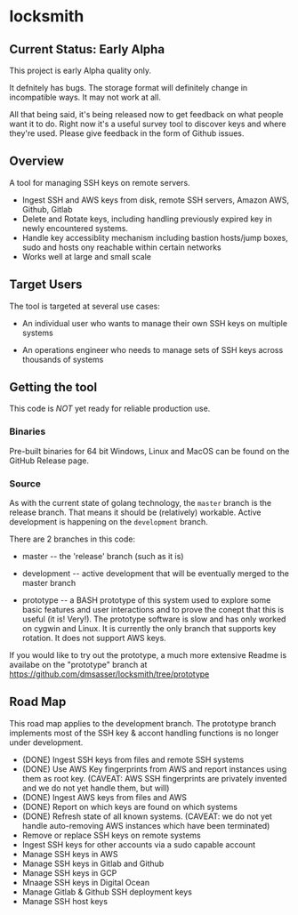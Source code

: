 locksmith
=========

Current Status:  Early Alpha
----------------------------

This project is early Alpha quality only.

It defnitely has bugs.  The storage format will definitely change in
incompatible ways.  It may not work at all.

All that being said, it's being released now to get feedback on what
people want it to do.  Right now it's a useful survey tool to discover
keys and where they're used.  Please give feedback in the form of
Github issues.

Overview
--------

A tool for managing SSH keys on remote servers.

* Ingest SSH and AWS keys from disk, remote SSH servers, Amazon AWS,
  Github, Gitlab
* Delete and Rotate keys, including handling previously expired key in
  newly encountered systems.
* Handle key accessiblity mechanism including bastion hosts/jump
  boxes, sudo and hosts ony reachable within certain networks
* Works well at large and small scale

Target Users
------------

The tool is targeted at several use cases:

* An individual user who wants to manage their own SSH keys on
  multiple systems
  
* An operations engineer who needs to manage sets of SSH keys across
  thousands of systems
  

Getting the tool
----------------

This code is *NOT* yet ready for reliable production use.

### Binaries

Pre-built binaries for 64 bit Windows, Linux and MacOS can be found on
the GitHub Release page.

### Source

As with the current state of golang technology, the `master` branch is
the release branch.  That means it should be (relatively) workable.
Active development is happening on the `development` branch.

There are 2 branches in this code:

* master -- the 'release' branch (such as it is)

* development -- active development that will be eventually merged to
  the master branch

* prototype -- a BASH prototype of this system used to explore some
  basic features and user interactions and to prove the conept that
  this is useful (it is!  Very!).  The prototype software is slow and
  has only worked on cygwin and Linux.  It is currently the only
  branch that supports key rotation.  It does not support AWS keys.
  
If you would like to try out the prototype, a much more extensive
Readme is availabe on the "prototype" branch at
https://github.com/dmsasser/locksmith/tree/prototype


Road Map
--------

This road map applies to the development branch.  The prototype branch
implements most of the SSH key & accont handling functions is no
longer under development.

* (DONE) Ingest SSH keys from files and remote SSH systems
* (DONE) Use AWS Key fingerprints from AWS and report instances using
  them as root key.  (CAVEAT:  AWS SSH fingerprints are privately
  invented and we do not yet handle them, but will)
* (DONE) Ingest AWS keys from files and AWS
* (DONE) Report on which keys are found on which systems
* (DONE) Refresh state of all known systems.  (CAVEAT:  we do not yet
  handle auto-removing AWS instances which have been terminated)
* Remove or replace SSH keys on remote systems
* Ingest SSH keys for other accounts via a sudo capable account
* Manage SSH keys in AWS
* Manage SSH keys in Gitlab and Github
* Manage SSH keys in GCP
* Mnaage SSH keys in Digital Ocean
* Manage Gitlab & Github SSH deployment keys
* Manage SSH host keys
